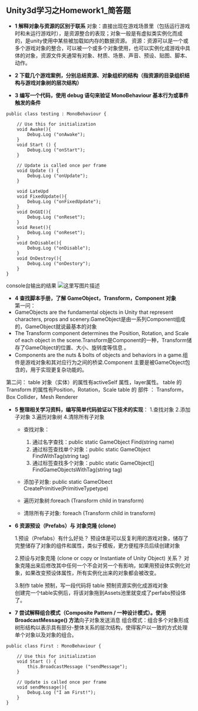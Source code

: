 ## Unity3d学习之Homework1_简答题 ##
 * **1  解释对象与资源的区别于联系**
   对象：直接出现在游戏场景里（包括运行游戏时和未运行游戏时），是资源整合的表现；对象一般是有虚拟类实例化而成的，是unity使用中某些被加载如内存的数据资源。
资源：资源可以是一个或多个游戏对象的整合，可以被一个或多个对象使用，也可以实例化成游戏中具体的对象，资源文件夹通常有对象、材质、场景、声音、预设、贴图、脚本、动作。

 *  **2 下载几个游戏案例，分别总结资源、对象组织的结构（指资源的目录组织结构与游戏对象树的层次结构）**
 
 * **3 编写一个代码，使用 debug 语句来验证 MonoBehaviour 基本行为或事件触发的条件**

```
public class testing : MonoBehaviour {

    // Use this for initialization
    void Awake(){
        Debug.Log ("onAwake");
    }
    void Start () {
        Debug.Log ("onStart");
    }
    
    // Update is called once per frame
    void Update () {
        Debug.Log ("onUpdate");
    }

	void LateUpd
    void FixedUpdate(){
        Debug.Log ("onFixedUpdate");
    }
    void OnGUI(){
        Debug.Log ("onReset");
    }
    void Reset(){
        Debug.Log ("onReset");
    }
    void OnDisable(){
        Debug.Log ("onDisable");
    }
    void OnDestroy(){
        Debug.Log ("onDestory");
    }
} 

```

console台输出的结果
![这里写图片描述](https://img-blog.csdn.net/20180325125922502?watermark/2/text/aHR0cHM6Ly9ibG9nLmNzZG4ubmV0L2tlMTk1MDUyMzQ5MQ==/font/5a6L5L2T/fontsize/400/fill/I0JBQkFCMA==/dissolve/70)

* **4 查找脚本手册，了解 GameObject，Transform，Component 对象**   
	第一问： 
 * GameObjects are the fundamental objects in Unity that represent characters, props and scenery.GameObject是由一系列Component组成的，GameObject就说最基本的对象
 * The Transform component determines the Position, Rotation, and Scale of each object in the scene.Transform是Component的一种，Transform储存了GameObject的位置、大小、旋转度等信息  。    
 * Components are the nuts & bolts of objects and behaviors in a game.组件是游戏对象和其对应行为之间的桥梁.Component 主要是被GameObject包含的，用于实现更复杂功能的。
 
 第二问：
 table 对象（实体）的属性有activeSelf 属性，layer属性。
 table 的 Transform 的属性有Position，Rotation，Scale
 table 的 部件 ： Transform，Box Collider，Mesh Renderer


* **5 整理相关学习资料，编写简单代码验证以下技术的实现**：
	1.查找对象
2.添加子对象
3.遍历对象树
4.清除所有子对象
	* 查找对象：
		1. 通过名字查找：public static GameObject Find(string name)
		2.  通过标签查找单个对象：public static GameObject FindWithTag(string tag)
		3. 通过标签查找多个对象：public static GameObject[] FindGameObjectsWithTag(string tag)  
		
    * 添加子对象: public static GameObect CreatePrimitive(PrimitiveTypetype)
    * 遍历对象树:foreach (Transform child in transform) 
    * 清除所有子对象: foreach (Transform child in transform)   

* **6 资源预设（Prefabs）与 对象克隆 (clone)**  

  1.预设（Prefabs）有什么好处？
	预设体是可以反复利用的游戏对象，储存了完整储存了对象的组件和属性，类似于模板，更方便程序员后续创建对象  
  
  2.预设与对象克隆 (clone or copy or Instantiate of Unity Object) 关系？
  对象克隆出来后修改其中任何一个不会对另一个有影响，如果用预设体实例化对象，如果改变预设体属性，所有实例化出来的对象都会被改变。  
  
  3.制作 table 预制，写一段代码将 table 预制资源实例化成游戏对象  
  创建完一个table实例后，将该对象拖到Assets池里就变成了perfabs预设体了。

* **7 尝试解释组合模式（Composite Pattern / 一种设计模式）。使用 BroadcastMessage() 方法**向子对象发送消息
	组合模式：组合多个对象形成树形结构以表示具有部分-整体关系的层次结构，使得客户以一致的方式处理单个对象以及对象的组合。

```
public class First : MonoBehaviour {

	// Use this for initialization
	void Start () {
		this.BroadcastMessage ("sendMessage");
	}
	
	// Update is called once per frame
	void sendMessage(){
		Debug.Log ("I am First!");
	}
}
```
